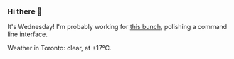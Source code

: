 ### Hi there :wave:

It's Wednesday! I'm probably working for [this bunch](https://github.com/kohofinancial), polishing a command line interface.

Weather in Toronto: clear, at +17°C.
